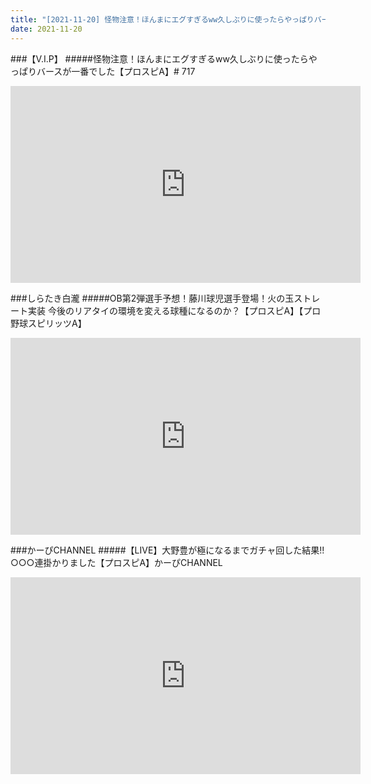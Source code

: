 ```yaml
---
title: "[2021-11-20] 怪物注意！ほんまにエグすぎるww久しぶりに使ったらやっぱりバースが一番でした【プロスピA】# 717 他"
date: 2021-11-20
---
```

###【V.I.P】
#####怪物注意！ほんまにエグすぎるww久しぶりに使ったらやっぱりバースが一番でした【プロスピA】# 717
<iframe width="560" height="315" src="https://www.youtube.com/embed/j8khCDfV7jY" frameborder="0" allow="accelerometer; autoplay; clipboard-write; encrypted-media; gyroscope; picture-in-picture" allowfullscreen></iframe>

###しらたき白瀧
#####OB第2弾選手予想！藤川球児選手登場！火の玉ストレート実装 今後のリアタイの環境を変える球種になるのか？【プロスピA】【プロ野球スピリッツA】
<iframe width="560" height="315" src="https://www.youtube.com/embed/iQ9MGmH3GhA" frameborder="0" allow="accelerometer; autoplay; clipboard-write; encrypted-media; gyroscope; picture-in-picture" allowfullscreen></iframe>

###かーぴCHANNEL
#####【LIVE】大野豊が極になるまでガチャ回した結果!! ○○○連掛かりました【プロスピA】かーぴCHANNEL
<iframe width="560" height="315" src="https://www.youtube.com/embed/Y_W-P9G-9kg" frameborder="0" allow="accelerometer; autoplay; clipboard-write; encrypted-media; gyroscope; picture-in-picture" allowfullscreen></iframe>

